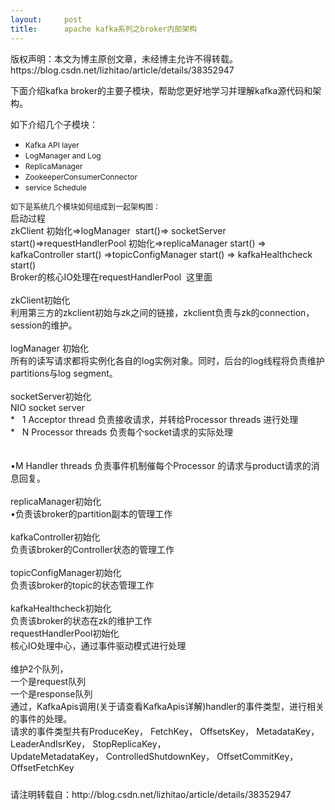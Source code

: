 ```yaml
---
layout:     post
title:      apache kafka系列之broker内部架构
---
```

<div id="article_content" class="article_content clearfix csdn-tracking-statistics" data-pid="blog" data-mod="popu_307" data-dsm="post">
								<div class="article-copyright">
					版权声明：本文为博主原创文章，未经博主允许不得转载。					https://blog.csdn.net/lizhitao/article/details/38352947				</div>
								            <link rel="stylesheet" href="https://csdnimg.cn/release/phoenix/template/css/ck_htmledit_views-f76675cdea.css">
						<div class="htmledit_views" id="content_views">
                
<p><span style="font-size:14px;">下面介绍kafka broker的主要子模块，帮助您更好地学习并理解kafka源代码和架构。</span></p>
<p><span style="font-size:14px;">如下介绍几个子模块：</span></p>
<p></p>
<ul><li><span style="font-size:12px;">Kafka API layer</span></li><li><span style="font-size:12px;">LogManager and Log</span></li><li><span style="font-size:12px;">ReplicaManager</span></li><li><span style="font-size:12px;">ZookeeperConsumerConnector</span></li><li><span style="font-size:12px;">service Schedule</span></li></ul><div><span style="font-size:12px;">如下是系统几个模块如何组成到一起架构图：</span></div>
<div><img src="https://img-blog.csdn.net/20140803144704215?watermark/2/text/aHR0cDovL2Jsb2cuY3Nkbi5uZXQvbGl6aGl0YW8=/font/5a6L5L2T/fontsize/400/fill/I0JBQkFCMA==/dissolve/70/gravity/SouthEast" alt=""><br></div>
<div><span style="font-size:14px;">启动过程<br>
zkClient 初始化=&gt;logManager  start()=&gt; socketServer start()=&gt;requestHandlerPool 初始化=&gt;replicaManager start() =&gt; <br>
kafkaController start() =&gt;topicConfigManager start() =&gt; kafkaHealthcheck start()<br>
Broker的核心IO处理在requestHandlerPool  这里面<br><br>
zkClient初始化<br>
利用第三方的zkclient初始与zk之间的链接，zkclient负责与zk的connection，session的维护。<br><br>
logManager 初始化<br>
所有的读写请求都将实例化各自的log实例对象。同时，后台的log线程将负责维护partitions与log segment。<br><br>
socketServer初始化<br>
NIO socket server<br>
*   1 Acceptor thread 负责接收请求，并转给Processor threads 进行处理<br>
*   N Processor threads 负责每个socket请求的实际处理<br><br><br>
•M Handler threads 负责事件机制催每个Processor 的请求与product请求的消息回复。<br><br>
replicaManager初始化<br>
•负责该broker的partition副本的管理工作<br><br>
kafkaController初始化<br>
负责该broker的Controller状态的管理工作<br><br>
topicConfigManager初始化<br>
负责该broker的topic的状态管理工作<br><br>
kafkaHealthcheck初始化<br>
负责该broker的状态在zk的维护工作<br>
requestHandlerPool初始化<br>
核心IO处理中心，通过事件驱动模式进行处理<br><br>
维护2个队列，<br>
一个是request队列<br>
一个是response队列<br>
通过，KafkaApis调用(关于请查看<span style="font-size:14px;">KafkaApis详解</span>)handler的事件类型，进行相关的事件的处理。<br>
请求的事件类型共有ProduceKey， FetchKey， OffsetsKey， MetadataKey， LeaderAndIsrKey， StopReplicaKey， <br>
UpdateMetadataKey， ControlledShutdownKey， OffsetCommitKey， OffsetFetchKey</span></div>
<div><span style="font-size:14px;"><span style="color:rgb(51,51,51);font-family:Georgia, 'Bitstream Charter', serif;font-size:16px;line-height:24px;"><br></span></span></div>
<div><span style="font-size:14px;">请注明转载自：http://blog.csdn.net/lizhitao/article/details/38352947</span></div>
<p></p>
            </div>
                </div>